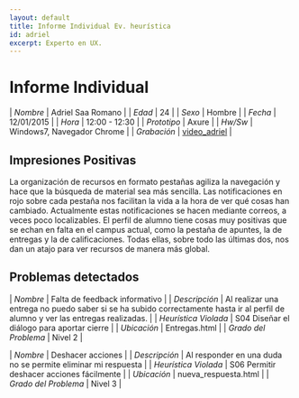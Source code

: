 ```yaml
---
layout: default
title: Informe Individual Ev. heurística
id: adriel
excerpt: Experto en UX.
---
```


# Informe Individual

| *Nombre* | Adriel Saa Romano |
| *Edad* | 24 |
| *Sexo* | Hombre |
| *Fecha* | 12/01/2015 |
| *Hora* | 12:00 - 12:30 |
| *Prototipo* | Axure |
| *Hw/Sw* | Windows7, Navegador Chrome |
| *Grabación* | [video_adriel]({{site.base}}/assets/documents/Experto_adriel.) |

## Impresiones Positivas

La organización de recursos en formato pestañas agiliza la navegación y hace que la búsqueda de material sea más sencilla.
Las notificaciones en rojo sobre cada pestaña nos facilitan la vida a la hora de ver qué cosas han cambiado. Actualmente estas notificaciones se hacen mediante correos, a veces poco localizables.
El perfil de alumno tiene cosas muy positivas que se echan en falta en el campus actual, como la pestaña de apuntes, la de entregas y la de calificaciones. Todas ellas, sobre todo las últimas dos, nos dan un atajo para ver recursos de manera más global.

## Problemas detectados

| *Nombre* | Falta de feedback informativo |
| *Descripción* | Al realizar una entrega no puedo saber si se ha subido correctamente hasta ir al perfil de alumno y ver las entregas realizadas. |
| *Heurística Violada* | S04 Diseñar el diálogo para aportar cierre |
| *Ubicación* | Entregas.html |
| *Grado del Problema* | Nivel 2 |


| *Nombre* | Deshacer acciones |
| *Descripción* | Al responder en una duda no se permite eliminar mi respuesta |
| *Heurística Violada* | S06 Permitir deshacer acciones fácilmente |
| *Ubicación* | nueva_respuesta.html |
| *Grado del Problema* | Nivel 3 |




